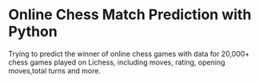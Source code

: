 # Online Chess Match Prediction with Python

Trying to predict the winner of online chess games with data for 20,000+ chess games played on Lichess, including moves, rating, opening moves,total turns and more. 
